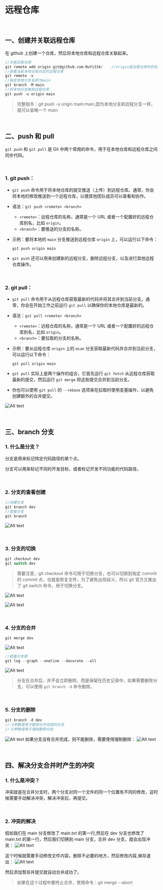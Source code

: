 # 远程仓库

&emsp;

## 一、创建并关联远程仓库

在 github 上创建一个仓库，然后将本地仓库和远程仓库关联起来。

```c
//关联远程仓库
git remote add origin git@github.com:RuYi334/    //origin是远程仓库的别名，可以随意取
//查看当前本地仓库对应的远程仓库
git remote -v
//指定本地分支名称为main
git branch -M main
//将本地分支推到远程仓库
git push -u origin main
```

> 完整指令：git push -u origin main:main,因为本地分支和远程分支一样，就可以省略一个 main

&emsp;

## 二、push 和 pull

`git push` 和 `git pull` 是 Git 中两个常用的命令，用于在本地仓库和远程仓库之间同步代码。

&emsp;

### 1. **git push**：

- `git push` 命令用于将本地仓库的提交推送（上传）到远程仓库。通常，你会将本地的修改推送到一个远程仓库，以便其他团队成员可以查看和协作。

- 语法：`git push <remote> <branch>`

  - `<remote>`：远程仓库的名称，通常是一个 URL 或者一个配置好的远程仓库别名，比如 `origin`。
  - `<branch>`：要推送的分支的名称。

- 示例：要将本地的 `main` 分支推送到远程仓库 `origin` 上，可以运行以下命令：

  ```
  git push origin main
  ```

- `git push` 还可以用来创建新的远程分支，删除远程分支，以及进行其他远程仓库操作。

&emsp;

### 2. **git pull**：

- `git pull` 命令用于从远程仓库获取最新的代码并将其合并到当前分支。通常，你会在开始工作之前运行 `git pull` 以确保你的本地仓库是最新的。

- 语法：`git pull <remote> <branch>`

  - `<remote>`：远程仓库的名称，通常是一个 URL 或者一个配置好的远程仓库别名，比如 `origin`。
  - `<branch>`：要拉取的分支的名称。

- 示例：要从远程仓库 `origin` 上的 `mian` 分支获取最新代码并合并到当前分支，可以运行以下命令：

  ```
  git pull origin main
  ```

- `git pull` 实际上是两个操作的组合，它首先运行 `git fetch` 从远程仓库获取最新的提交，然后运行 `git merge` 将这些提交合并到当前分支。

- 你也可以使用 `git pull` 的 `--rebase` 选项来在拉取时使用变基操作，以避免创建额外的合并提交。

![![Alt text](48f7ea0f97dee83dde7f684869f8cb8.jpg)](../Images/%E6%B7%BB%E5%8A%A0%E8%BF%9C%E7%A8%8B%E4%BB%93%E5%BA%93.jpg)

&emsp;

## 三、branch 分支

### 1. 什么是分支？

分支是用来标记特定代码路径的某个点。

分支可以用来标记不同的开发目标，或者标记开发不同功能的代码路径。

&emsp;

### 2. 分支的查看创建

```c
//创建分支
git branch dev
//查看分支
git branch
```

![![Alt text](image-1.png)](../Images/image-17.png)

&emsp;

### 3. 分支的切换

```c
git checkout dev
git switch dev
```

> 需要注意，git checkout 命令可用于切换分支，也可以切换到指定 commit 的 commit 点，也就是恢复文件，为了避免出现歧义，所以 git 官方又推出了 git switch 命令，用于切换分支。

![![Alt text](image-1.png)](../Images/image-18.png)

![![Alt text](image-1.png)](../Images/image-19.png)

&emsp;

### 4. 分支的合并

```c
git merge dev
```

![![Alt text](image-1.png)](../Images/image-21.png)

```c
//查看分支图
git log --graph --oneline --decorate --all
```

![![Alt text](image-1.png)](../Images/image-20.png)

> 分支在合并后，并不会立即删除，而是保留在历史记录中，如果需要删除分支，可以使用 `git branch -d` 命令删除。

&emsp;

### 5. 分支的删除

```c
git branch -d dev
//-d参数是用于删除合并完成的分支
//-D参数是用于强制删除分支
```

![![Alt text](image-1.png)](../Images/image-22.png)
如果分支没有合并完成，则不能删除，需要使用强制删除：
![![Alt text](image-1.png)](../Images/image-23.png)

&emsp;

## 四、解决分支合并时产生的冲突

### 1. 什么是冲突？

冲突就是在合并分支时，两个分支对同一个文件的同一个位置有不同的修改，这时候需要手动解决冲突，解决冲突后，再提交。

&emsp;

### 2. 冲突的解决

假如我们在 main 分支修改了 main.txt 的第一行,然后在 dev 分支也修改了 main.txt 的第一行，然后我们切换到 main 分支，合并 dev 分支，就会出现冲突：
![![Alt text](image-1.png)](../Images/image-24.png)

这个时候就需要手动修改文件内容，删除不必要的地方，然后修改内容,保存退出：
![![Alt text](image-1.png)](../Images/image-25.png)

然后添加暂存并提交就自动合并成功了。

> 如果在这个过程中要终止合并，使用命令：git merge --abort
> &emsp;
